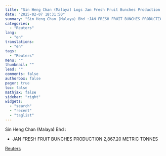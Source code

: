 ```yaml
---
title: "Sin Heng Chan (Malaya) Logs Jan Fresh Fruit Bunches Production 2,867.20 Metric Tonnes"
date: "2025-02-07 18:31:50"
summary: "Sin Heng Chan (Malaya) Bhd :JAN FRESH FRUIT BUNCHES PRODUCTION 2,867.20 METRIC TONNES"
categories:
  - "Reuters"
lang:
  - "en"
translations:
  - "en"
tags:
  - "Reuters"
menu: ""
thumbnail: ""
lead: ""
comments: false
authorbox: false
pager: true
toc: false
mathjax: false
sidebar: "right"
widgets:
  - "search"
  - "recent"
  - "taglist"
---
```


Sin Heng Chan (Malaya) Bhd :

* JAN FRESH FRUIT BUNCHES PRODUCTION 2,867.20 METRIC TONNES

[Reuters](https://www.tradingview.com/news/reuters.com,2025:newsml_FWN3OY0KY:0-sin-heng-chan-malaya-logs-jan-fresh-fruit-bunches-production-2-867-20-metric-tonnes/)
